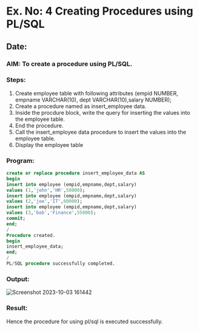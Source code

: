 # Ex. No: 4 Creating Procedures using PL/SQL
## Date:
### AIM: To create a procedure using PL/SQL.
### Steps:
1. Create employee table with following attributes (empid NUMBER, empname VARCHAR(10), dept VARCHAR(10),salary NUMBER);
2. Create a procedure named as insert_employee data.
3. Inside the procdure block, write the query for inserting the values into the employee table.
4. End the procedure.
5. Call the insert_employee data procedure to insert the values into the employee table.
6. Display the employee table
### Program:
```sql
create or replace procedure insert_employee_data AS
begin
insert into employee (empid,empname,dept,salary)
values (1,'john','HR',50000);
insert into employee (empid,empname,dept,salary)
values (2,'joe','IT',60000);
insert into employee (empid,empname,dept,salary)
values (3,'bob','Finance',55000);
commit;
end;
/
Procedure created.
begin
insert_employee_data;
end;
/
PL/SQL procedure successfully completed.

```
### Output:
![Screenshot 2023-10-03 161442](https://github.com/Adhithyaram29D/Ex-No-4-Creating-Procedures-using-PL-SQL/assets/119393540/326954a4-911d-4009-89e2-7f4253a49949)
### Result:
Hence the procedure for using pl/sql is executed successfully.
